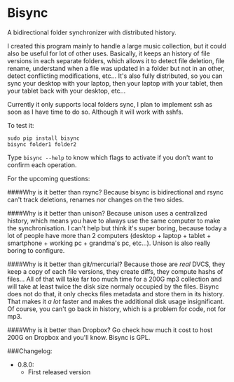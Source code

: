 Bisync
======

A bidirectional folder synchronizer with distributed history.

I created this program mainly to handle a large music collection, but it could also be useful for lot of other uses.
Basically, it keeps an history of file versions in each separate folders, which allows it to detect file deletion,
file rename, understand when a file was updated in a folder but not in an other, detect conflicting modifications, etc...
It's also fully distributed, so you can sync your desktop with your laptop, then your laptop with your tablet, then your
tablet back with your desktop, etc...

Currently it only supports local folders sync, I plan to implement ssh as soon as I have time to do so. Although
it will work with sshfs.

To test it:

    sudo pip install bisync
    bisync folder1 folder2

Type `bisync --help` to know which flags to activate if you don't want to confirm each operation.

For the upcoming questions:

####Why is it better than rsync?
Because bisync is bidirectional and rsync can't track deletions, renames nor changes on the two sides.

####Why is it better than unison?
Because unison uses a centralized history, which means you have to always use the same computer to make
the synchronisation. I can't help but think it's super boring, because today a lot of people have more
than 2 computers (desktop + laptop + tablet + smartphone + working pc + grandma's pc, etc...). Unison is also
really boring to configure.

####Why is it better than git/mercurial?
Because those are *real* DVCS, they keep a copy of each file versions, they create diffs, they compute hashs of files...
All of that will take far too much time for a 200G mp3 collection and will take at least twice the disk size
normaly occupied by the files. Bisync does not do that, it only checks files metadata and store them in its history.
That makes it *a lot* faster and makes the additional disk usage insignificant. Of course, you can't go back in
history, which is a problem for code, not for mp3.

####Why is it better than Dropbox?
Go check how much it cost to host 200G on Dropbox and you'll know. Bisync is GPL.

###Changelog:
- 0.8.0:
  - First released version
